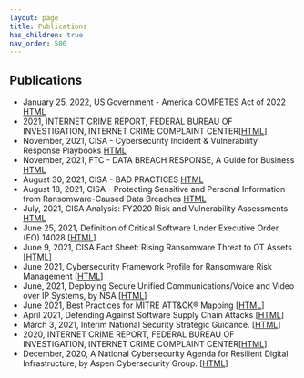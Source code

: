 ```yaml
---
layout: page
title: Publications 
has_children: true
nav_order: 500 
---
```


## Publications
* January 25, 2022, US Government - America COMPETES Act of 2022 [HTML](https://documents.bsafes.com/docs/government/America-COMPETES-Act-of-2022/)  
* 2021, INTERNET CRIME REPORT, FEDERAL BUREAU OF INVESTIGATION, INTERNET CRIME COMPLAINT CENTER[[HTML](https://publications.bsafes.com/docs/fbi/internet-crime-report-2021/)]  
* November, 2021, CISA - Cybersecurity Incident & Vulnerability Response Playbooks [HTML](https://archive-c.bsafes.com/docs/C/Cybersecurity-Incident-Vulnerability-Response-Playbooks/)
* November, 2021, FTC - DATA BREACH RESPONSE, A Guide for Business [HTML](https://archive-d.bsafes.com/docs/D/DATA-BREACH-RESPONSE-A-Guide-for-Business/)
* August 30, 2021, CISA - BAD PRACTICES [HTML](https://www.cisa.gov/BadPractices)
* August 18, 2021, CISA - Protecting Sensitive and Personal Information from Ransomware-Caused Data Breaches [HTML](https://publications.bsafes.com/docs/cisa/protecting-sensitive-and-personal-information-from-ransomware-caused-data-breaches/)
* July, 2021, CISA Analysis: FY2020 Risk and Vulnerability Assessments [HTML](https://publications.bsafes.com/docs/cisa/FY2020-Risk-and-Vulnerability-Assessments/)
* June 25, 2021, Definition of Critical Software Under Executive Order (EO) 14028 [[HTML](https://publications.bsafes.com/docs/nist/Definition-of-Critical-Software-Under-Executive-Order-(EO)-14028/)]
* June 9, 2021, CISA Fact Sheet: Rising Ransomware Threat to OT Assets [[HTML](https://publications.bsafes.com/docs/cisa/rising-ransomware-threat-to-operational-technology-assets/)]
* June 2021, Cybersecurity Framework Profile for Ransomware Risk Management [[HTML](https://publications.bsafes.com/docs/nist/cybersecurity-framework-profile-for-ransomware-risk-management/)]
* June, 2021, Deploying Secure Unified Communications/Voice and Video over IP Systems, by NSA [[HTML](https://publications.bsafes.com/docs/nsa/deploying-secure-unified-communications-voice-and-video-over-ip-systems/)] 
* June 2021, Best Practices for MITRE ATT&CK® Mapping [[HTML](https://publications.bsafes.com/docs/cisa/best-practices-for-mitre-att-and-ck-mapping/)]
* April 2021, Defending Against Software Supply Chain Attacks [[HTML](https://publications.bsafes.com/docs/cisa/defending-against-software-supply-chain-attacks/)]
* March 3, 2021, Interim National Security Strategic Guidance. [[HTML](https://documents.bsafes.com/docs/government/interim-national-security-strategic-guidance/)]
* 2020, INTERNET CRIME REPORT, FEDERAL BUREAU OF INVESTIGATION, INTERNET CRIME COMPLAINT CENTER[[HTML](https://publications.bsafes.com/docs/fbi/internet-crime-report-2020/)]
* December, 2020, A National Cybersecurity Agenda for Resilient Digital Infrastructure, by Aspen Cybersecurity Group.  [[HTML](https://aspen-cybersecurity-agenda-2020.bsafes.com/)]
